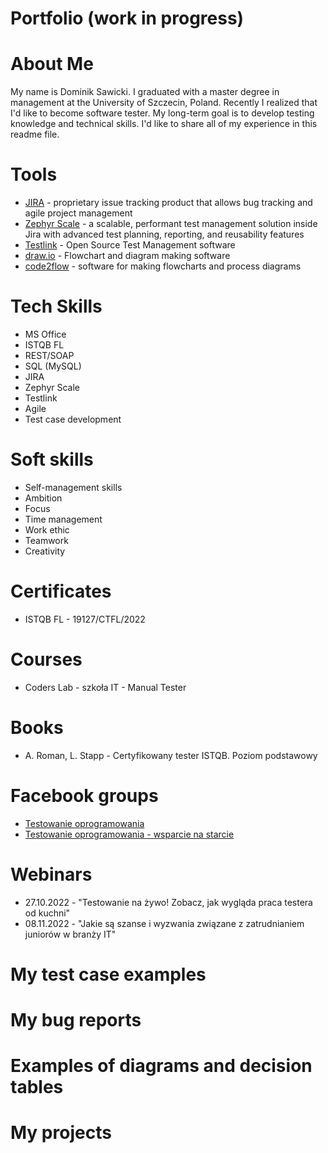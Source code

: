 # Portfolio (work in progress)

# About Me
My name is Dominik Sawicki. I graduated with a master degree in management at the University of Szczecin, Poland. Recently I realized that I'd like to become software tester. My long-term goal is to develop testing knowledge and technical skills. I'd like to share all of my experience in this readme file.

# Tools
* [JIRA](https://www.atlassian.com/software/jira) - proprietary issue tracking product that allows bug tracking and agile project management
* [Zephyr Scale](https://marketplace.atlassian.com/apps/1213259/zephyr-scale-test-management-for-jira?tab=overview&hosting=cloud) - a scalable, performant test management solution inside Jira with advanced test planning, reporting, and reusability features
* [Testlink](https://testlink.org) - Open Source Test Management software
* [draw.io](https://app.diagrams.net/) - Flowchart and diagram making software
* [code2flow](https://app.code2flow.com) - software for making flowcharts and process diagrams

# Tech Skills
* MS Office
* ISTQB FL
* REST/SOAP
* SQL (MySQL)
* JIRA
* Zephyr Scale
* Testlink
* Agile
* Test case development

# Soft skills
* Self-management skills
* Ambition
* Focus
* Time management
* Work ethic
* Teamwork
* Creativity

# Certificates
* ISTQB FL - 19127/CTFL/2022

# Courses
* Coders Lab - szkoła IT - Manual Tester

# Books
* A. Roman, L. Stapp - Certyfikowany tester ISTQB. Poziom podstawowy

# Facebook groups
* [Testowanie oprogramowania](https://www.facebook.com/groups/TestowanieOprogramowania/)
* [Testowanie oprogramowania - wsparcie na starcie](https://www.facebook.com/groups/testeroprogramowania/)

# Webinars
* 27.10.2022 - "Testowanie na żywo! Zobacz, jak wygląda praca testera od kuchni"
* 08.11.2022 - "Jakie są szanse i wyzwania związane z zatrudnianiem juniorów w branży IT"

# My test case examples

# My bug reports

# Examples of diagrams and decision tables

# My projects
